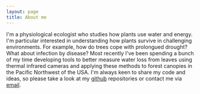 ```yaml
---
layout: page
title: About me
---
```


I'm a physiological ecologist who studies how plants use water and energy. I'm particular interested in understanding how plants survive in challenging environments. For example, how do trees cope with prolongued drought? What about infection by disease? Most recently I've been spending a bunch of my time developing tools to better measure water loss from leaves using thermal infrared cameras and applying these methods to forest canopies in the Pacific Northwest of the USA. I'm always keen to share my code and ideas, so please take a look at my [github](https://github.com/pageg/) repositories or contact me via [email](https://pageg.github.io/contact/).

